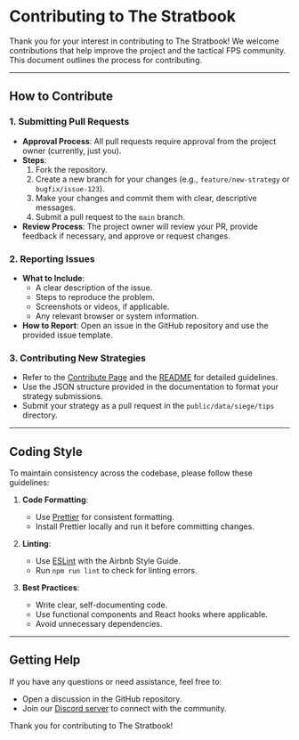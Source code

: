 # Contributing to The Stratbook

Thank you for your interest in contributing to The Stratbook! We welcome contributions that help improve the project and the tactical FPS community. This document outlines the process for contributing.

---

## How to Contribute

### 1. Submitting Pull Requests
- **Approval Process**: All pull requests require approval from the project owner (currently, just you).
- **Steps**:
  1. Fork the repository.
  2. Create a new branch for your changes (e.g., `feature/new-strategy` or `bugfix/issue-123`).
  3. Make your changes and commit them with clear, descriptive messages.
  4. Submit a pull request to the `main` branch.
- **Review Process**: The project owner will review your PR, provide feedback if necessary, and approve or request changes.

### 2. Reporting Issues
- **What to Include**:
  - A clear description of the issue.
  - Steps to reproduce the problem.
  - Screenshots or videos, if applicable.
  - Any relevant browser or system information.
- **How to Report**: Open an issue in the GitHub repository and use the provided issue template.

### 3. Contributing New Strategies
- Refer to the [Contribute Page](https://www.thestratbook.com/Contribute) and the [README](./README.md) for detailed guidelines.
- Use the JSON structure provided in the documentation to format your strategy submissions.
- Submit your strategy as a pull request in the `public/data/siege/tips` directory.

---

## Coding Style

To maintain consistency across the codebase, please follow these guidelines:

1. **Code Formatting**:
   - Use [Prettier](https://prettier.io/) for consistent formatting.
   - Install Prettier locally and run it before committing changes.

2. **Linting**:
   - Use [ESLint](https://eslint.org/) with the Airbnb Style Guide.
   - Run `npm run lint` to check for linting errors.

3. **Best Practices**:
   - Write clear, self-documenting code.
   - Use functional components and React hooks where applicable.
   - Avoid unnecessary dependencies.

---

## Getting Help

If you have any questions or need assistance, feel free to:
- Open a discussion in the GitHub repository.
- Join our [Discord server](https://discord.gg/CmyzpXV6m2) to connect with the community.

Thank you for contributing to The Stratbook!